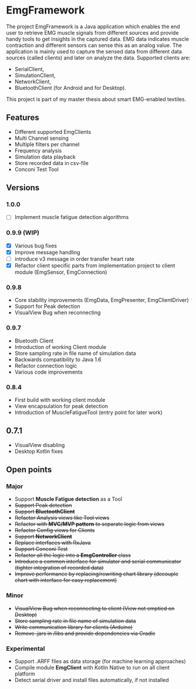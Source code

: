 # EmgFramework
The project EmgFramework is a Java application which enables the end user to retrieve EMG muscle signals from different sources
and provide handy tools to get insights in the captured data. EMG data indicates muscle contraction and different
sensors can sense this as an analog value. The application is mainly used to capture the sensed data from different
data sources (called clients) and later on analyze the data.
Supported clients are:
* SerialClient,
* SimulationClient,
* NetworkClient,
* BluetoothClient (for Android and for Desktop).

This project is part of my master thesis about smart EMG-enabled textiles. 

## Features

* Different supported EmgClients
* Multi Channel sensing
* Multiple filters per channel
* Frequency analysis
* Simulation data playback
* Store recorded data in csv-file
* Conconi Test Tool

## Versions

### 1.0.0 
- [ ]  Implement muscle fatigue detection algorithms

### 0.9.9 (WIP)
- [x] Various bug fixes
- [x] Improve message handling
- [ ] introduce v3 message in order transfer heart rate
- [x] Refactor client specific parts from implementation project to client module (EmgSensor, EmgConnection)
 
### 0.9.8
* Core stability improvements (EmgData, EmgPresenter, EmgClientDriver)
* Support for Peak detection
* VisualView Bug when reconnecting

### 0.9.7
* Bluetooth Client
* Introduction of working Client module
* Store sampling rate in file name of simulation data
* Backwards compatibility to Java 1.6
* Refactor connection logic
* Various code improvements

### 0.8.4
* First build with working client module
* View encapsulation for peak detection
* Introduction of MuscleFatigueTool (entry point for later work)

## 0.7.1
* VisualView disabling
* Desktop Kotlin fixes

## Open points

### Major
* Support **Muscle Fatigue detection** as a Tool
* ~~Support Peak detection~~
* ~~Support **BluetoothClient**~~
* ~~Refactor Analysis views like Tool views~~
* ~~Refactor with **MVC/MVP pattern** to separate logic from views~~
* ~~Refactor Config views for Clients~~
* ~~Support **NetworkClient**~~
* ~~Replace interfaces with RxJava~~
* ~~Support Conconi Test~~
* ~~Refactor all the logic into a **EmgController** class~~
* ~~Introduce a common interface for simulator and serial communicator (tighter integration of recorded data)~~
* ~~Improve performance by replacing/rewriting chart library (decouple chart with interface for easy replacement)~~

### Minor
* ~~VisualView Bug when reconnecting to client (View not emptied on Desktop)~~
* ~~Store sampling rate in file name of simulation data~~
* ~~Write communication library for clients (Arduino)~~
* ~~Remove .jars in /libs and provide dependencies via Gradle~~

### Experimental
* Support .ARFF files as data storage (for machine learning approaches)
* Compile module **EmgClient** with Kotlin Native to run on all client platform
* Detect serial driver and install files automatically, if not installed
